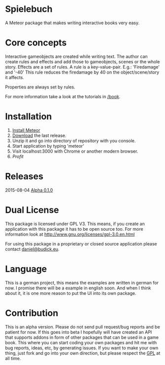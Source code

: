 # Spielebuch
A Meteor package that makes writing interactive books very easy.


# Core concepts
Interactive gameobjects are created while writing text. The author can create rules and effects and add those to gameobjects, scenes or the whole story.
Effects are a set of rules. A rule is a key-value-pair.
E.g.:
'Firedamage' and '-40'
This rule reduces the firedamage by 40 on the object/scene/story it affects.

Properties are always set by rules.

For more information take a look at the tutorials in [/book](book).


# Installation
1. [Install Meteor](https://www.meteor.com/install)
2. [Download](https://github.com/BudickDa/spielebuch/archive/Alpha-0.1.0.zip) the last release.
3. Unzip it and go into directory of repository with you console.
4. Start application by typing 'meteor'
5. Visit localhost:3000 with Chrome or another modern browser.
7. $Profit$


# Releases
2015-08-04 [Alpha 0.1.0](https://github.com/BudickDa/spielebuch/releases/tag/Alpha-0.1.0) 


# Dual License
This package is licensed under GPL V3. This means, if you create an application with this package it has to be open source too.
For more information look at http://www.gnu.org/licenses/gpl-3.0.en.html

For using this package in a proprietary or closed source application please contact daniel@budick.eu. 


# Language
This is a german project, this means the examples are written in german for now. I promise there will be a example in english soon. 
And when I think about it, it is one more reason to put the UI into its own package.


# Contribution
This is an alpha version. Please do not send pull request/bug reports and be patient for now. If this goes into beta 
I hopefully will have created an API that supports addons in form of other packages that can be used in a game book. 
This where you can start coding your own packages and hit me with bug reports, ideas, etc, by generating issues. 
If you want to make your own thing, just fork and go into your own direction, but please respect the [GPL](http://www.gnu.org/licenses/gpl-3.0.en.html) at all time.